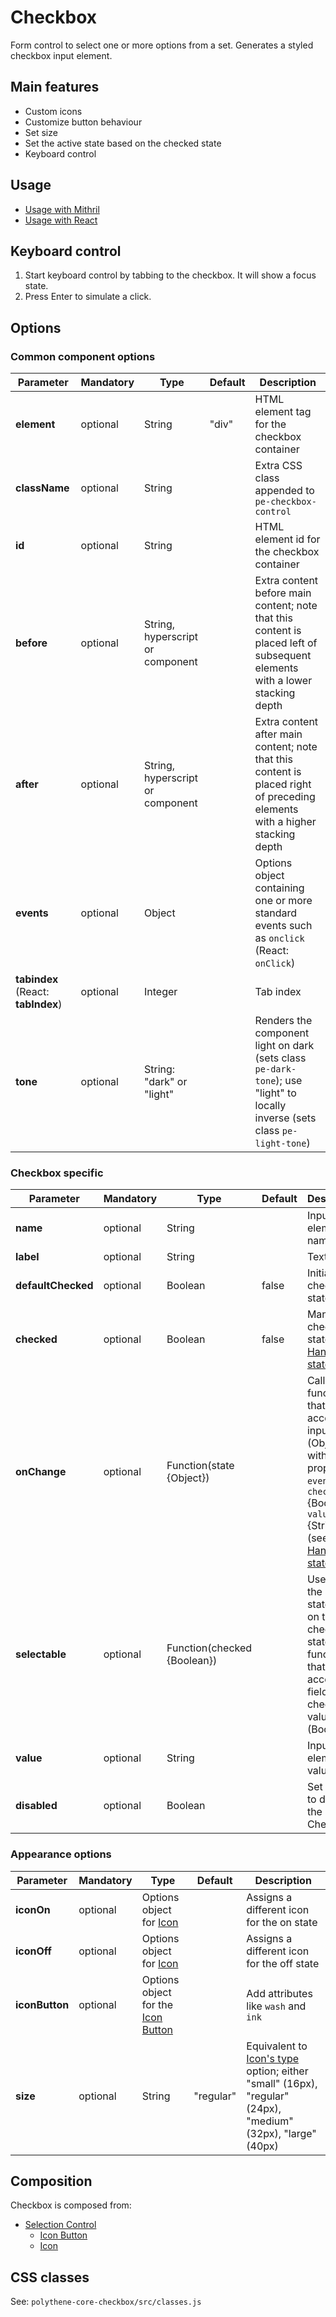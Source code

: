 # Checkbox

Form control to select one or more options from a set. Generates a styled checkbox input element.


## Main features

* Custom icons
* Customize button behaviour
* Set size
* Set the active state based on the checked state
* Keyboard control


## Usage

* [Usage with Mithril](mithril/checkbox.md)
* [Usage with React](react/checkbox.md)


## Keyboard control

1. Start keyboard control by tabbing to the checkbox. It will show a focus state.
1. Press Enter to simulate a click.


## Options

### Common component options

| **Parameter** |  **Mandatory** | **Type** | **Default** | **Description** |
| ------------- | -------------- | -------- | ----------- | --------------- |
| **element**   | optional       | String   | "div"       | HTML element tag for the checkbox container |
| **className** | optional       | String   |             | Extra CSS class appended to `pe-checkbox-control` |
| **id**        | optional       | String   |             | HTML element id for the checkbox container |
| **before**    | optional       | String, hyperscript or component |      | Extra content before main content; note that this content is placed left of subsequent elements with a lower stacking depth |
| **after**     | optional       | String, hyperscript or component |      | Extra content after main content; note that this content is placed right of preceding elements with a higher stacking depth |
| **events**    | optional       | Object   |             | Options object containing one or more standard events such as `onclick` (React: `onClick`) |
| **tabindex** (React: **tabIndex**) | optional       | Integer  |             | Tab index |
| **tone**      | optional       | String: "dark" or "light" |  | Renders the component light on dark (sets class `pe-dark-tone`); use "light" to locally inverse (sets class `pe-light-tone`) |

### Checkbox specific

| **Parameter** |  **Mandatory** | **Type** | **Default** | **Description** |
| ------------- | -------------- | -------- | ----------- | --------------- |
| **name**      | optional | String | | Input element name |
| **label**     | optional | String | | Text label |
| **defaultChecked** | optional | Boolean | false | Initially checked state |
| **checked**   | optional | Boolean | false | Managed checked state (see: [Handling state](../handling-state.md)) |
| **onChange**  | optional | Function(state {Object}) | | Callback function that accepts the input state (Object with properties `event`, `checked` {Boolean}, `value` {String}) (see: [Handling state](../handling-state.md)) |
| **selectable** | optional | Function(checked {Boolean}) | | Use to set the active state based on the checkbox state; function that accepts the field checked value (Boolean) |
| **value**     | optional | String |  | Input element value |
| **disabled**  | optional | Boolean |  | Set to true to disable the Checkbox |

### Appearance options

| **Parameter**  |  **Mandatory** | **Type** | **Default** | **Description** |
| -------------- | -------------- | -------- | ----------- | --------------- |
| **iconOn**     | optional | Options object for [Icon](icon.md) | | Assigns a different icon for the on state |
| **iconOff**    | optional | Options object for [Icon](icon.md) | | Assigns a different icon for the off state |
| **iconButton** | optional | Options object for the [Icon Button](icon-button.md) | | Add attributes like `wash` and `ink` |
| **size**       | optional | String | "regular" | Equivalent to [Icon's type](icon.md) option; either "small" (16px), "regular" (24px), "medium" (32px), "large" (40px) |


## Composition

Checkbox is composed from:

* [Selection Control](selection-control.md)
  * [Icon Button](icon-button.md)
  * [Icon](icon.md)


## CSS classes

See: `polythene-core-checkbox/src/classes.js`


